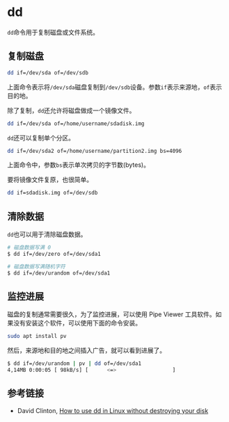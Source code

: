 # dd

`dd`命令用于复制磁盘或文件系统。

## 复制磁盘

```bash
dd if=/dev/sda of=/dev/sdb
```

上面命令表示将`/dev/sda`磁盘复制到`/dev/sdb`设备。参数`if`表示来源地，`of`表示目的地。

除了复制，`dd`还允许将磁盘做成一个镜像文件。

```bash
dd if=/dev/sda of=/home/username/sdadisk.img
```

`dd`还可以复制单个分区。

```bash
dd if=/dev/sda2 of=/home/username/partition2.img bs=4096
```

上面命令中，参数`bs`表示单次拷贝的字节数\(bytes\)。

要将镜像文件复原，也很简单。

```bash
dd if=sdadisk.img of=/dev/sdb
```

## 清除数据

`dd`也可以用于清除磁盘数据。

```bash
# 磁盘数据写满 0
$ dd if=/dev/zero of=/dev/sda1

# 磁盘数据写满随机字符
$ dd if=/dev/urandom of=/dev/sda1
```

## 监控进展

磁盘的复制通常需要很久，为了监控进展，可以使用 Pipe Viewer 工具软件。如果没有安装这个软件，可以使用下面的命令安装。

```bash
sudo apt install pv
```

然后，来源地和目的地之间插入广告，就可以看到进展了。

```bash
$ dd if=/dev/urandom | pv | dd of=/dev/sda1
4,14MB 0:00:05 [ 98kB/s] [      <=>                  ]
```

## 参考链接

* David Clinton, [How to use dd in Linux without destroying your disk](https://opensource.com/article/18/7/how-use-dd-linux)

